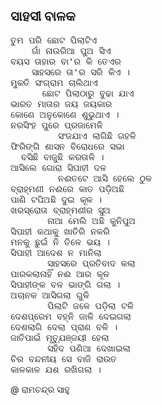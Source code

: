 ## ସାହସୀ ବାଳକ
<pre>
ତୁମ ପରି ଛୋଟ ପିଲାଟିଏ  
    ଗାଁ ନାଉରିଆ ପୁଅ ସିଏ    
ବୟସ ତାହାର ବା'ର କି ତେଏର    
    ସାହସରେ ତା'ର ସରି କିଏ ।  
ମୁକତି ସଂଗ୍ରାମ ଚାଲିଥାଏ
      ଛୋଟ ପିଲାଠାରୁ ବୁଢା ଯାଏ
ଭାରତ ମାତାର ଜୟ ଜୟକାର
କୋଣେ ଅନୁକୋଣେ ଶୁଭୁଥାଏ ।
ନରସିଂହ ପୁରେ ପ୍ରଜାମେଳି
         ସଂଜଯାଏ ଲାଗିଛି ଗହଳି
ଫିରିଙ୍ଗି ଶାସନ ବିରୋଧରେ ସଭା
  ବସିଛି ବାଜୁଛି କରତାଳି ।
ଆସିଲେ ଗୋରା ସିପାହୀ ଦଳ
         ନଈତଟେ ଆସି ହେଲେ ଠୁଳ
ବ୍ରାହ୍ମଣୀ ନଈରେ କାତ ପଡ଼ିଅଛି
ପାଣି ଟପିଅଛି ଦୁଇ କୂଳ ।
ଖରସ୍ରୋତା ବ୍ରାହ୍ମଣୀର ସୁଅ
       ନାଆ ମେଲି ଅଛି କୁନିପୁଅ
ସିପାହୀ କଥାକୁ ଖାତିରି ନକରି
ମନକୁ ଛୁଇଁ ନି ତିଳେ ଭୟ ।
ସିପାହୀ ଆଦେଶ ନ ମାନିଲା
       ସାହସରେ ପ୍ରତିବାଦ କଲା
ପାରକଲାନାହିଁ ନଈ ଆର କୂଳ
ସିପାହୀଙ୍କ ବଳ ଭାଙ୍ଗି ଗଲା ।
ଅଚାନକ ଆସିଗଲା ଗୁଳି
       ପିଲାଟି ଜଳେ ପଡ଼ିଲା ଟଳି
ଦେଶପ୍ରେମ ବହ୍ନି ଜାଳି ଦେଇଗଲା
ଦେଶଲାଗି ଦେଲା ପ୍ରାଣ ବଳି ।
ଜାତିପାଇଁ ମୃତ୍ଯୁଞ୍ଜୟୀ ହେଲା
       ସହିଦ ପଣିଆ ଦେଖାଇଲା
ଚିର ବନ୍ଦନୀୟ ସେ ବାଜି ରାଉତ
କାଳକାଳ ଯଶ ରଖିଗଲା ।
</pre>
       
@ ରାମଚନ୍ଦ୍ର ସାହୁ
